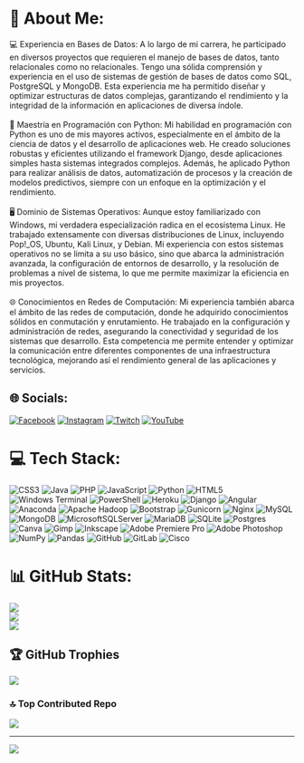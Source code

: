 # 💫 About Me:
💻 Experiencia en Bases de Datos: A lo largo de mi carrera, he participado en diversos proyectos que requieren el manejo de bases de datos, tanto relacionales como no relacionales. Tengo una sólida comprensión y experiencia en el uso de sistemas de gestión de bases de datos como SQL, PostgreSQL y MongoDB. Esta experiencia me ha permitido diseñar y optimizar estructuras de datos complejas, garantizando el rendimiento y la integridad de la información en aplicaciones de diversa índole.<br><br>🐍 Maestría en Programación con Python: Mi habilidad en programación con Python es uno de mis mayores activos, especialmente en el ámbito de la ciencia de datos y el desarrollo de aplicaciones web. He creado soluciones robustas y eficientes utilizando el framework Django, desde aplicaciones simples hasta sistemas integrados complejos. Además, he aplicado Python para realizar análisis de datos, automatización de procesos y la creación de modelos predictivos, siempre con un enfoque en la optimización y el rendimiento.<br><br>🖥️ Dominio de Sistemas Operativos: Aunque estoy familiarizado con Windows, mi verdadera especialización radica en el ecosistema Linux. He trabajado extensamente con diversas distribuciones de Linux, incluyendo Pop!_OS, Ubuntu, Kali Linux, y Debian. Mi experiencia con estos sistemas operativos no se limita a su uso básico, sino que abarca la administración avanzada, la configuración de entornos de desarrollo, y la resolución de problemas a nivel de sistema, lo que me permite maximizar la eficiencia en mis proyectos.<br><br>🌐 Conocimientos en Redes de Computación: Mi experiencia también abarca el ámbito de las redes de computación, donde he adquirido conocimientos sólidos en conmutación y enrutamiento. He trabajado en la configuración y administración de redes, asegurando la conectividad y seguridad de los sistemas que desarrollo. Esta competencia me permite entender y optimizar la comunicación entre diferentes componentes de una infraestructura tecnológica, mejorando así el rendimiento general de las aplicaciones y servicios.


## 🌐 Socials:
[![Facebook](https://img.shields.io/badge/Facebook-%231877F2.svg?logo=Facebook&logoColor=white)](https://facebook.com/https://www.facebook.com/XJoshua05/) [![Instagram](https://img.shields.io/badge/Instagram-%23E4405F.svg?logo=Instagram&logoColor=white)](https://instagram.com/https://www.instagram.com/sm.joshua5/) [![Twitch](https://img.shields.io/badge/Twitch-%239146FF.svg?logo=Twitch&logoColor=white)](https://twitch.tv/https://www.twitch.tv/xexeyt) [![YouTube](https://img.shields.io/badge/YouTube-%23FF0000.svg?logo=YouTube&logoColor=white)](https://youtube.com/@https://www.youtube.com/@xeyt3976) 

# 💻 Tech Stack:
![CSS3](https://img.shields.io/badge/css3-%231572B6.svg?style=for-the-badge&logo=css3&logoColor=white) ![Java](https://img.shields.io/badge/java-%23ED8B00.svg?style=for-the-badge&logo=openjdk&logoColor=white) ![PHP](https://img.shields.io/badge/php-%23777BB4.svg?style=for-the-badge&logo=php&logoColor=white) ![JavaScript](https://img.shields.io/badge/javascript-%23323330.svg?style=for-the-badge&logo=javascript&logoColor=%23F7DF1E) ![Python](https://img.shields.io/badge/python-3670A0?style=for-the-badge&logo=python&logoColor=ffdd54) ![HTML5](https://img.shields.io/badge/html5-%23E34F26.svg?style=for-the-badge&logo=html5&logoColor=white) ![Windows Terminal](https://img.shields.io/badge/Windows%20Terminal-%234D4D4D.svg?style=for-the-badge&logo=windows-terminal&logoColor=white) ![PowerShell](https://img.shields.io/badge/PowerShell-%235391FE.svg?style=for-the-badge&logo=powershell&logoColor=white) ![Heroku](https://img.shields.io/badge/heroku-%23430098.svg?style=for-the-badge&logo=heroku&logoColor=white) ![Django](https://img.shields.io/badge/django-%23092E20.svg?style=for-the-badge&logo=django&logoColor=white) ![Angular](https://img.shields.io/badge/angular-%23DD0031.svg?style=for-the-badge&logo=angular&logoColor=white) ![Anaconda](https://img.shields.io/badge/Anaconda-%2344A833.svg?style=for-the-badge&logo=anaconda&logoColor=white) ![Apache Hadoop](https://img.shields.io/badge/Apache%20Hadoop-66CCFF?style=for-the-badge&logo=apachehadoop&logoColor=black) ![Bootstrap](https://img.shields.io/badge/bootstrap-%238511FA.svg?style=for-the-badge&logo=bootstrap&logoColor=white) ![Gunicorn](https://img.shields.io/badge/gunicorn-%298729.svg?style=for-the-badge&logo=gunicorn&logoColor=white) ![Nginx](https://img.shields.io/badge/nginx-%23009639.svg?style=for-the-badge&logo=nginx&logoColor=white) ![MySQL](https://img.shields.io/badge/mysql-4479A1.svg?style=for-the-badge&logo=mysql&logoColor=white) ![MongoDB](https://img.shields.io/badge/MongoDB-%234ea94b.svg?style=for-the-badge&logo=mongodb&logoColor=white) ![MicrosoftSQLServer](https://img.shields.io/badge/Microsoft%20SQL%20Server-CC2927?style=for-the-badge&logo=microsoft%20sql%20server&logoColor=white) ![MariaDB](https://img.shields.io/badge/MariaDB-003545?style=for-the-badge&logo=mariadb&logoColor=white) ![SQLite](https://img.shields.io/badge/sqlite-%2307405e.svg?style=for-the-badge&logo=sqlite&logoColor=white) ![Postgres](https://img.shields.io/badge/postgres-%23316192.svg?style=for-the-badge&logo=postgresql&logoColor=white) ![Canva](https://img.shields.io/badge/Canva-%2300C4CC.svg?style=for-the-badge&logo=Canva&logoColor=white) ![Gimp](https://img.shields.io/badge/Gimp-657D8B?style=for-the-badge&logo=gimp&logoColor=FFFFFF) ![Inkscape](https://img.shields.io/badge/Inkscape-e0e0e0?style=for-the-badge&logo=inkscape&logoColor=080A13) ![Adobe Premiere Pro](https://img.shields.io/badge/Adobe%20Premiere%20Pro-9999FF.svg?style=for-the-badge&logo=Adobe%20Premiere%20Pro&logoColor=white) ![Adobe Photoshop](https://img.shields.io/badge/adobe%20photoshop-%2331A8FF.svg?style=for-the-badge&logo=adobe%20photoshop&logoColor=white) ![NumPy](https://img.shields.io/badge/numpy-%23013243.svg?style=for-the-badge&logo=numpy&logoColor=white) ![Pandas](https://img.shields.io/badge/pandas-%23150458.svg?style=for-the-badge&logo=pandas&logoColor=white) ![GitHub](https://img.shields.io/badge/github-%23121011.svg?style=for-the-badge&logo=github&logoColor=white) ![GitLab](https://img.shields.io/badge/gitlab-%23181717.svg?style=for-the-badge&logo=gitlab&logoColor=white) ![Cisco](https://img.shields.io/badge/cisco-%23049fd9.svg?style=for-the-badge&logo=cisco&logoColor=black)
# 📊 GitHub Stats:
![](https://github-readme-stats.vercel.app/api?username=xeyt5&theme=bear&hide_border=false&include_all_commits=true&count_private=true)<br/>
![](https://github-readme-streak-stats.herokuapp.com/?user=xeyt5&theme=bear&hide_border=false)<br/>
![](https://github-readme-stats.vercel.app/api/top-langs/?username=xeyt5&theme=bear&hide_border=false&include_all_commits=true&count_private=true&layout=compact)

## 🏆 GitHub Trophies
![](https://github-profile-trophy.vercel.app/?username=xeyt5&theme=radical&no-frame=false&no-bg=true&margin-w=4)

### 🔝 Top Contributed Repo
![](https://github-contributor-stats.vercel.app/api?username=xeyt5&limit=5&theme=discord_old_blurple&combine_all_yearly_contributions=true)

---
[![](https://visitcount.itsvg.in/api?id=xeyt5&icon=9&color=12)](https://visitcount.itsvg.in)

<!-- Proudly created with GPRM ( https://gprm.itsvg.in ) -->
